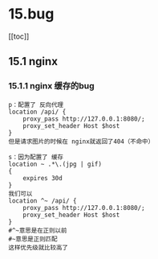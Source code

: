 # 15.bug

[[toc]]

## 15.1 nginx



### 15.1.1 nginx 缓存的bug

```shell
p：配置了 反向代理
location /api/ {
	proxy_pass http://127.0.0.1:8080/;
	proxy_set_header Host $host
}
但是请求图片的时候在 nginx就返回了404（不命中）

s：因为配置了 缓存
location ~ .*\.(jpg | gif)
{
	expires 30d
}
我们可以
location ^~ /api/ {
	proxy_pass http://127.0.0.1:8080/;
	proxy_set_header Host $host
}
#^~意思是在正则以前
#~意思是正则匹配
这样优先级就比较高了
```

